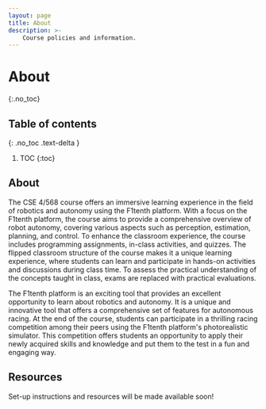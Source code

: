 ```yaml
---
layout: page
title: About
description: >-
    Course policies and information.
---
```


# About
{:.no_toc}

## Table of contents
{: .no_toc .text-delta }

1. TOC
{:toc}
## About

The CSE 4/568 course offers an immersive learning experience in the field of robotics and autonomy using the F1tenth platform. With a focus on the F1tenth platform, the course aims to provide a comprehensive overview of robot autonomy, covering various aspects such as perception, estimation, planning, and control. To enhance the classroom experience, the course includes programming assignments, in-class activities, and quizzes. The flipped classroom structure of the course makes it a unique learning experience, where students can learn and participate in hands-on activities and discussions during class time. To assess the practical understanding of the concepts taught in class, exams are replaced with practical evaluations.

The F1tenth platform is an exciting tool that provides an excellent opportunity to learn about robotics and autonomy. It is a unique and innovative tool that offers a comprehensive set of features for autonomous racing. At the end of the course, students can participate in a thrilling racing competition among their peers using the F1tenth platform's photorealistic simulator. This competition offers students an opportunity to apply their newly acquired skills and knowledge and put them to the test in a fun and engaging way.
## Resources

Set-up instructions and resources will be made available soon!
<!-- ## FAQ -->
